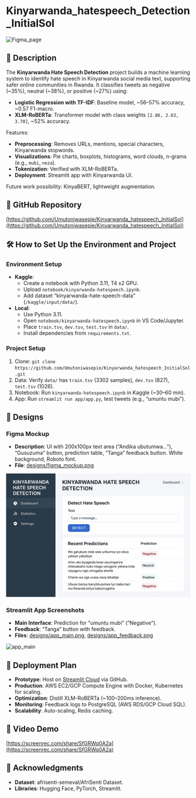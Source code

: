 # Kinyarwanda_hatespeech_Detection_InitialSol

![Figma_page](https://github.com/user-attachments/assets/037fc8b1-dff0-44e4-b525-bd0b3e9d2282)


## 📖 Description

The **Kinyarwanda Hate Speech Detection** project builds a machine learning system to identify hate speech in Kinyarwanda social media text, supporting safer online communities in Rwanda. It classifies tweets as negative (~35%), neutral (~38%), or positive (~27%) using:

- **Logistic Regression with TF-IDF**: Baseline model, ~56–57% accuracy, ~0.57 F1-macro.
- **XLM-RoBERTa**: Transformer model with class weights `[2.86, 2.63, 3.70]`, ~52% accuracy.

Features:
- **Preprocessing**: Removes URLs, mentions, special characters, Kinyarwanda stopwords.
- **Visualizations**: Pie charts, boxplots, histograms, word clouds, n-grams (e.g., `mubi`, `neza`).
- **Tokenization**: Verified with XLM-RoBERTa.
- **Deployment**: Streamlit app with Kinyarwanda UI.

Future work possibility: KinyaBERT, lightweight augmentation.

## 🔗 GitHub Repository

[https://github.com/Umutoniwasepie/Kinyarwanda_hatespeech_InitialSol](https://github.com/Umutoniwasepie/Kinyarwanda_hatespeech_InitialSol)

## 🛠️ How to Set Up the Environment and Project

### Environment Setup
- **Kaggle**:
  - Create a notebook with Python 3.11, T4 x2 GPU.
  - Upload `notebook/kinyarwanda-hatespeech.ipynb`.
  - Add dataset “kinyarwanda-hate-speech-data” (`/kaggle/input/data/`).
- **Local**:
  - Use Python 3.11.
  - Open `notebook/kinyarwanda-hatespeech.ipynb` in VS Code/Jupyter.
  - Place `train.tsv`, `dev.tsv`, `test.tsv` in `data/`.
  - Install dependencies from `requirements.txt`.

### Project Setup
1. Clone: `git clone https://github.com/Umutoniwasepie/Kinyarwanda_hatespeech_InitialSol.git`
2. Data: Verify `data/` has `train.tsv` (3302 samples), `dev.tsv` (827), `test.tsv` (1026).
3. Notebook: Run `kinyarwanda-hatespeech.ipynb` in Kaggle (~30–60 min).
4. App: Run `streamlit run app/app.py`, test tweets (e.g., “umuntu mubi”).

## 🎨 Designs

### Figma Mockup
- **Description**: UI with 200x100px text area (“Andika ubutumwa...”), “Gusuzuma” button, prediction table, “Tanga” feedback button. White background, Roboto font.
- **File**: [designs/figma_mockup.png](designs/Figma_mockup.png)

![Figma Mockup](designs/Figma_mockup.png)

### Streamlit App Screenshots
- **Main Interface**: Prediction for “umuntu mubi” (“Negative”).
- **Feedback**: “Tanga” button with feedback.
- **Files**: [designs/app_main.png](designs/app_main.png), [designs/app_feedback.png](designs/app_feedback.png)

![app_main](https://github.com/user-attachments/assets/8ae4f287-3127-4e3e-8650-83f3fc392602)


## 🚀 Deployment Plan

- **Prototype**: Host on [Streamlit Cloud](https://streamlit.io/cloud) via GitHub.
- **Production**: AWS EC2/GCP Compute Engine with Docker, Kubernetes for scaling.
- **Optimization**: Distill XLM-RoBERTa (~100–200ms inference).
- **Monitoring**: Feedback logs to PostgreSQL (AWS RDS/GCP Cloud SQL).
- **Scalability**: Auto-scaling, Redis caching.

## 🎥 Video Demo


[https://screenrec.com/share/SfGRWq0A2a](https://screenrec.com/share/SfGRWq0A2a)


## 🙏 Acknowledgments

- **Dataset**: afrisenti-semeval/AfriSenti Dataset.
- **Libraries**: Hugging Face, PyTorch, Streamlit.
